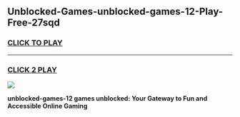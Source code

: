 
## Unblocked-Games-unblocked-games-12-Play-Free-27sqd
<h3>
<a href="https://premium76.site?title=unblocked-games-12&ref=23A">CLICK TO PLAY</a></h3>
<hr>

<h3>
<a href="https://premium76.site?title=unblocked-games-12&ref=23A">CLICK 2 PLAY</a>
  
</h3>

<a href="https://premium76.site?title=unblocked-games-12&ref=23A"><img src="https://clearcache.store/games.png"></a>


**unblocked-games-12 games unblocked: Your Gateway to Fun and Accessible Online Gaming**
